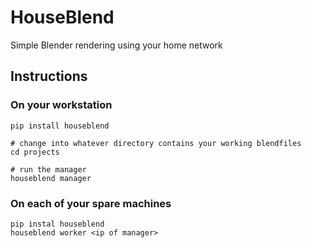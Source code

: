 # HouseBlend

Simple Blender rendering using your home network

## Instructions

### On your workstation
```
pip install houseblend

# change into whatever directory contains your working blendfiles
cd projects

# run the manager
houseblend manager
```

### On each of your spare machines
```
pip instal houseblend
houseblend worker <ip of manager>
```